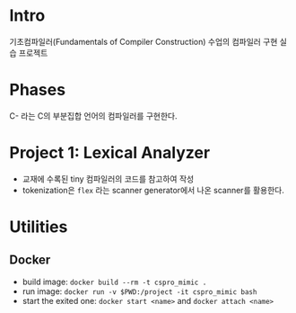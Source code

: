# Intro
기초컴파일러(Fundamentals of Compiler Construction) 수업의 컴파일러 구현 실습 프로젝트

# Phases
C- 라는 C의 부분집합 언어의 컴파일러를 구현한다.
# Project 1: Lexical Analyzer
* 교재에 수록된 tiny 컴파일러의 코드를 참고하여 작성
* tokenization은 `flex` 라는 scanner generator에서 나온 scanner를 활용한다.

# Utilities
## Docker
* build image: `docker build --rm -t cspro_mimic .`
* run image: `docker run -v $PWD:/project -it cspro_mimic bash`
* start the exited one: `docker start <name>` and `docker attach <name>`